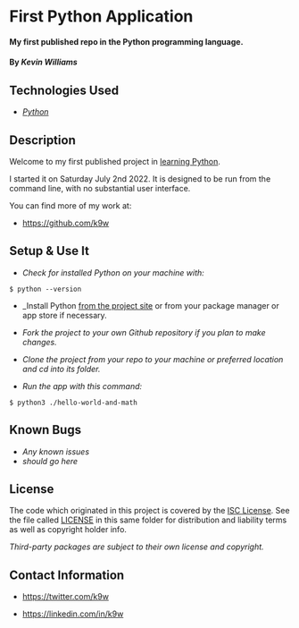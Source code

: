 # First Python Application

#### My first published repo in the Python programming language.

#### By _Kevin Williams_

## Technologies Used

* _[Python](https://www.python.org)_

## Description

Welcome to my first published project in [learning Python](https://learn-python.org).

I started it on Saturday July 2nd 2022. It is designed to be run from
the command line, with no substantial user interface. 

You can find more of my work at:

* https://github.com/k9w

## Setup & Use It

* _Check for installed Python on your machine with:_

```
$ python --version
```

* _Install Python [from the project site](https://www.python.org/downloads) or from your package manager or app store if necessary.

* _Fork the project to your own Github repository if you plan to make
  changes._

* _Clone the project from your repo to your machine or preferred
  location and cd into its folder._

* _Run the app with this command:_

```
$ python3 ./hello-world-and-math
```

## Known Bugs

* _Any known issues_
* _should go here_

## License

The code which originated in this project is covered by the [ISC
License](https://choosealicense.com/licenses/isc). See the file called
[LICENSE](https://github.com/k9w/*/blob/main/LICENSE) in
this same folder for distribution and liability terms as well as
copyright holder info.

_Third-party packages are subject to their own license and copyright._

## Contact Information

 - <https://twitter.com/k9w>

 - <https://linkedin.com/in/k9w>


